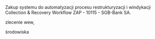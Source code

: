 Zakup systemu do automatyzacji procesu restrukturyzacji i windykacji Collection & Recovery Workflow ZAP - 10115 - SGB-Bank SA. 


zlecenie wew,

środowiska